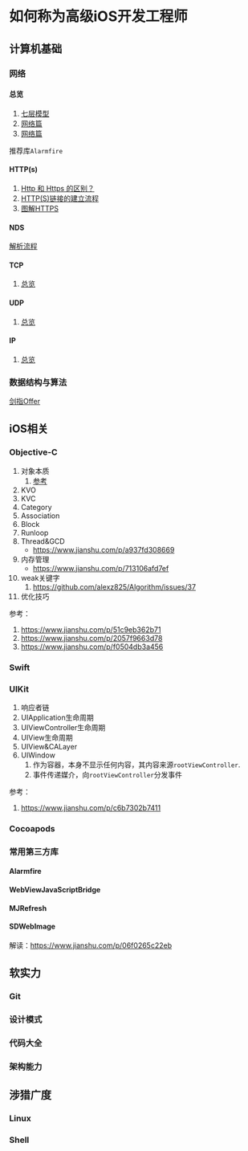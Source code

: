 # 如何称为高级iOS开发工程师

## 计算机基础

### 网络

#### 总览

1. [七层模型](https://ios.nobady.cn/Network.html)
2. [网络篇](https://juejin.cn/post/6844904202523639822#heading-16)
3. [网络篇](https://juejin.cn/post/6844904202523639822#heading-0)

推荐库`Alarmfire`

#### HTTP(s)

1. [Http 和 Https 的区别？](https://ios.nobady.cn/Network.html#_2-http-和-https-的区别？https为什么更加安全？)
2. [HTTP(S)链接的建立流程](https://ios.nobady.cn/Network.html#_3-https的连接建立流程)
3. [图解HTTPS](https://juejin.cn/post/6844903608421449742)

#### NDS

[解析流程](https://juejin.cn/post/6844904202523639822#heading-9)

#### TCP

1. [总览](https://juejin.cn/post/6844903543623647246)

#### UDP

1. [总览](https://juejin.cn/post/6844903543170662408)

#### IP

1. [总览](https://juejin.cn/post/6844903543011442695)

### 数据结构与算法

[剑指Offer](https://leetcode-cn.com/study-plan/lcof/?progress=p5p2qrr)

## iOS相关

### Objective-C

1. 对象本质
    1. [参考](https://github.com/ChenYilong/iOSInterviewQuestions/blob/master/01《招聘一个靠谱的iOS》面试题参考答案/《招聘一个靠谱的iOS》面试题参考答案（上）.md#19-一个objc对象如何进行内存布局考虑有父类的情况)
2. KVO
3. KVC
4. Category
5. Association
6. Block
7. Runloop
8. Thread&GCD
    * https://www.jianshu.com/p/a937fd308669
9. 内存管理
    * https://www.jianshu.com/p/713106afd7ef
10. weak关键字
    1. https://github.com/alexz825/Algorithm/issues/37
11. 优化技巧

参考：
1. https://www.jianshu.com/p/51c9eb362b71
2. https://www.jianshu.com/p/2057f9663d78
3. https://www.jianshu.com/p/f0504db3a456

### Swift

### UIKit

1. 响应者链
2. UIApplication生命周期
3. UIViewController生命周期
4. UIView生命周期
5. UIView&CALayer
6. UIWindow
    1. 作为容器，本身不显示任何内容，其内容来源`rootViewController`.
    2. 事件传递媒介，向`rootViewController`分发事件

参考：
1. https://www.jianshu.com/p/c6b7302b7411

### Cocoapods

### 常用第三方库

#### Alarmfire

#### WebViewJavaScriptBridge

#### MJRefresh

#### SDWebImage

解读：https://www.jianshu.com/p/06f0265c22eb

## 软实力

### Git

### 设计模式

### 代码大全

### 架构能力

## 涉猎广度

### Linux

### Shell